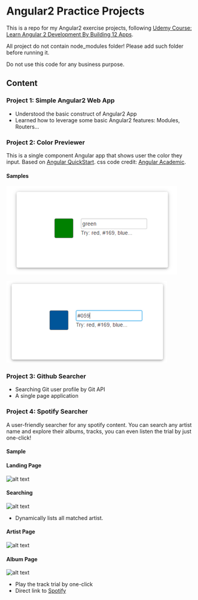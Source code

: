 # Angular2 Practice Projects

This is a repo for my Angular2 exercise projects, following [Udemy Course: Learn Angular 2 Development By Building 12 Apps](https://www.udemy.com/learn-angular-2-development-by-building-10-apps).

All project do not contain node_modules folder! Please add such folder before running it.

Do not use this code for any business purpose.

## Content

### Project 1: Simple Angular2 Web App
- Understood the basic construct of Angular2 App
- Learned how to leverage some basic Angular2 features: Modules, Routers...

### Project 2: Color Previewer
This is a single component Angular app that shows user the color they input. Based on [Angular QuickStart](https://github.com/angular/quickstart).
css code credit: [Angular Academic](https://angular-academy.s3-us-west-1.amazonaws.com/styles/angular-academy-lessons-theme-v1.css).

#### Samples
![sample1](https://github.com/Tempay/tempay.github.io/blob/master/img/color-previewer-1.PNG?raw=true)

![sample2](https://github.com/Tempay/tempay.github.io/blob/master/img/color-previewer-2.PNG?raw=true)

### Project 3: Github Searcher
- Searching Git user profile by Git API
- A single page application

### Project 4: Spotify Searcher

A user-friendly searcher for any spotify content. You can search any artist name and explore their albums, tracks, you can even listen the trial by just one-click!

#### Sample

#### Landing Page
![alt text](spotifySearch/src/img/sp_landing.PNG)

#### Searching
![alt text](spotifySearch/src/img/searching.PNG)
- Dynamically lists all matched artist.

#### Artist Page
![alt text](spotifySearch/src/img/artist.PNG)

#### Album Page
![alt text](spotifySearch/src/img/album.PNG)
- Play the track trial by one-click
- Direct link to [Spotify](https://www.spotify.com)
